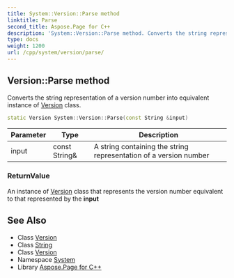 ```yaml
---
title: System::Version::Parse method
linktitle: Parse
second_title: Aspose.Page for C++
description: 'System::Version::Parse method. Converts the string representation of a version number into equivalent instance of Version class in C++.'
type: docs
weight: 1200
url: /cpp/system/version/parse/
---
```

## Version::Parse method


Converts the string representation of a version number into equivalent instance of [Version](../) class.

```cpp
static Version System::Version::Parse(const String &input)
```


| Parameter | Type | Description |
| --- | --- | --- |
| input | const String\& | A string containing the string representation of a version number |

### ReturnValue

An instance of [Version](../) class that represents the version number equivalent to that represented by the **input**

## See Also

* Class [Version](../)
* Class [String](../../string/)
* Class [Version](../)
* Namespace [System](../../)
* Library [Aspose.Page for C++](../../../)
